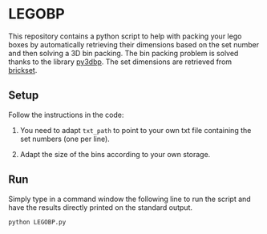 # LEGOBP
This repository contains a python script to help with packing your lego boxes by automatically retrieving their dimensions based on the set number and then solving a 3D bin packing. The bin packing problem is solved thanks to the library [py3dbp](https://github.com/enzoruiz/3dbinpacking). The set dimensions are retrieved from [brickset](https://brickset.com/).
## Setup
Follow the instructions in the code:
1. You need to adapt `txt_path` to point to your own txt file containing the set numbers (one per line).

1. Adapt the size of the bins according to your own storage.
## Run
Simply type in a command window the following line to run the script and have the results directly printed on the standard output.
```
python LEGOBP.py
```